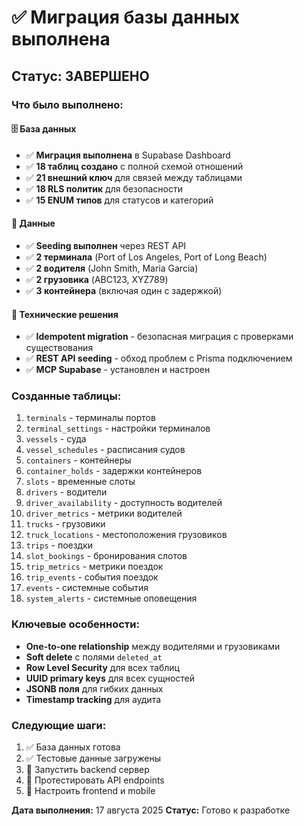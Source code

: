 # ✅ Миграция базы данных выполнена

## Статус: ЗАВЕРШЕНО

### Что было выполнено:

#### 🗄️ База данных
- ✅ **Миграция выполнена** в Supabase Dashboard
- ✅ **18 таблиц создано** с полной схемой отношений
- ✅ **21 внешний ключ** для связей между таблицами
- ✅ **18 RLS политик** для безопасности
- ✅ **15 ENUM типов** для статусов и категорий

#### 🌱 Данные
- ✅ **Seeding выполнен** через REST API
- ✅ **2 терминала** (Port of Los Angeles, Port of Long Beach)
- ✅ **2 водителя** (John Smith, Maria Garcia)
- ✅ **2 грузовика** (ABC123, XYZ789)
- ✅ **3 контейнера** (включая один с задержкой)

#### 🔧 Технические решения
- ✅ **Idempotent migration** - безопасная миграция с проверками существования
- ✅ **REST API seeding** - обход проблем с Prisma подключением
- ✅ **MCP Supabase** - установлен и настроен

### Созданные таблицы:
1. `terminals` - терминалы портов
2. `terminal_settings` - настройки терминалов
3. `vessels` - суда
4. `vessel_schedules` - расписания судов
5. `containers` - контейнеры
6. `container_holds` - задержки контейнеров
7. `slots` - временные слоты
8. `drivers` - водители
9. `driver_availability` - доступность водителей
10. `driver_metrics` - метрики водителей
11. `trucks` - грузовики
12. `truck_locations` - местоположения грузовиков
13. `trips` - поездки
14. `slot_bookings` - бронирования слотов
15. `trip_metrics` - метрики поездок
16. `trip_events` - события поездок
17. `events` - системные события
18. `system_alerts` - системные оповещения

### Ключевые особенности:
- **One-to-one relationship** между водителями и грузовиками
- **Soft delete** с полями `deleted_at`
- **Row Level Security** для всех таблиц
- **UUID primary keys** для всех сущностей
- **JSONB поля** для гибких данных
- **Timestamp tracking** для аудита

### Следующие шаги:
1. ✅ База данных готова
2. ✅ Тестовые данные загружены
3. 🔄 Запустить backend сервер
4. 🔄 Протестировать API endpoints
5. 🔄 Настроить frontend и mobile

**Дата выполнения:** 17 августа 2025
**Статус:** Готово к разработке
